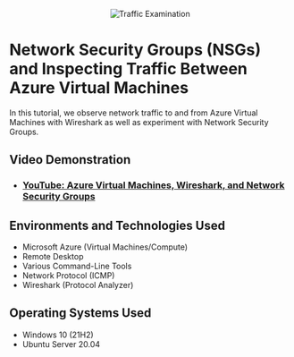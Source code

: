 <p align="center">
<img src="https://i.imgur.com/Ua7udoS.png" alt="Traffic Examination"/>
</p>

<h1>Network Security Groups (NSGs) and Inspecting Traffic Between Azure Virtual Machines</h1>
In this tutorial, we observe network traffic to and from Azure Virtual Machines with Wireshark as well as experiment with Network Security Groups. <br />


<h2>Video Demonstration</h2>

- ### [YouTube: Azure Virtual Machines, Wireshark, and Network Security Groups](https://youtu.be/iRDYmm7AYFw)

<h2>Environments and Technologies Used</h2>

- Microsoft Azure (Virtual Machines/Compute)
- Remote Desktop
- Various Command-Line Tools
- Network Protocol (ICMP)
- Wireshark (Protocol Analyzer)

<h2>Operating Systems Used </h2>

- Windows 10 (21H2)
- Ubuntu Server 20.04


